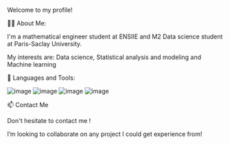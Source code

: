 Welcome to my profile!

🙋‍♂️ About Me:

I'm a mathematical engineer student at ENSIIE and M2 Data science student at Paris-Saclay University.

My interests are:
Data science, Statistical analysis and modeling and Machine learning

🚀 Languages and Tools:

![image](https://user-images.githubusercontent.com/114404196/192270315-ec5d78f6-c1b2-46ac-850d-aa1c1e6472a5.png) 
![image](https://user-images.githubusercontent.com/114404196/192270397-2758321e-626a-48e5-9ed4-94eb7da6183b.png)
![image](https://user-images.githubusercontent.com/114404196/192270528-ed926222-7250-49d8-82fb-98e924bd43c6.png)
![image](https://user-images.githubusercontent.com/114404196/192270837-7e24189f-bfa8-4880-9176-a6d87b45bd3e.png)


📫 Contact Me


Don't hesitate to contact me !

I’m looking to collaborate on any project I could get experience from!


